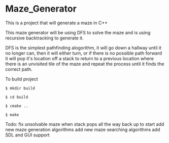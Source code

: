 # Maze_Generator

This is a project that will generate a maze in C++

This maze generator will be using DFS to solve the maze and is using recursive backtracking to generate it.

DFS is the simplest pathfinding alogorithm, it will go down a hallway until it no longer can, then it will either turn, or if there is no possible path forward it will pop it's location off a stack to return to a previous location where there is an unvisited tile of the maze and repeat the process until it finds the correct path.

To build project
```console
$ mkdir build
```
```console
$ cd build
```
```console
$ cmake ..
```
```console
$ make
```

Todo:
fix unsolvable maze when stack pops all the way back up to start
add new maze generation algorithms
add new maze searching algorithms
add SDL and GUI support